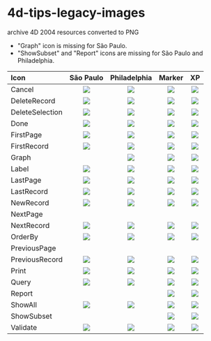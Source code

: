 # 4d-tips-legacy-images
archive 4D 2004 resources converted to PNG

* "Graph" icon is missing for São Paulo.
* "ShowSubset" and "Report" icons are missing for São Paulo and Philadelphia.

|Icon|São Paulo|Philadelphia|Marker|XP|
|:-|:-:|:-:|:-:|:-:|
|Cancel|<img src="São Paulo/Cancel.png" />|<img src="Philadelphia/Cancel.png" />|<img src="Marker/Cancel.png" />|<img src="XP/Cancel.png" />|
|DeleteRecord|<img src="São Paulo/DeleteRecord.png" />|<img src="Philadelphia/DeleteRecord.png" />|<img src="Marker/DeleteRecord.png" />|<img src="XP/DeleteRecord.png" />|
|DeleteSelection|<img src="São Paulo/DeleteSelection.png" />|<img src="Philadelphia/DeleteSelection.png" />|<img src="Marker/DeleteSelection.png" />|<img src="XP/DeleteSelection.png" />|
|Done|<img src="São Paulo/Done.png" />|<img src="Philadelphia/Done.png" />|<img src="Marker/Done.png" />|<img src="XP/Done.png" />|
|FirstPage|<img src="São Paulo/FirstPage.png" />|<img src="Philadelphia/FirstPage.png" />|<img src="Marker/FirstPage.png" />|<img src="XP/FirstPage.png" />|
|FirstRecord|<img src="São Paulo/FirstRecord.png" />|<img src="Philadelphia/FirstRecord.png" />|<img src="Marker/FirstRecord.png" />|<img src="XP/FirstRecord.png" />|
|Graph||<img src="Philadelphia/Graph.png" />|<img src="Marker/Graph.png" />|<img src="XP/Graph.png" />|
|Label|<img src="São Paulo/Label.png" />|<img src="Philadelphia/Label.png" />|<img src="Marker/Label.png" />|<img src="XP/Label.png" />|
|LastPage|<img src="São Paulo/LastPage.png" />|<img src="Philadelphia/LastPage.png" />|<img src="Marker/LastPage.png" />|<img src="XP/LastPage.png" />|
|LastRecord|<img src="São Paulo/LastRecord.png" />|<img src="Philadelphia/LastRecord.png" />|<img src="Marker/LastRecord.png" />|<img src="XP/LastRecord.png" />|
|NewRecord|<img src="São Paulo/NewRecord.png" />|<img src="Philadelphia/NewRecord.png" />|<img src="Marker/NewRecord.png" />|<img src="XP/NewRecord.png" />|
|NextPage|||||
|NextRecord|<img src="São Paulo/NextRecord.png" />|<img src="Philadelphia/NextRecord.png" />|<img src="Marker/NextRecord.png" />|<img src="XP/NextRecord.png" />|
|OrderBy|<img src="São Paulo/OrderBy.png" />|<img src="Philadelphia/OrderBy.png" />|<img src="Marker/OrderBy.png" />|<img src="XP/OrderBy.png" />|
|PreviousPage|||||
|PreviousRecord|<img src="São Paulo/PreviousRecord.png" />|<img src="Philadelphia/PreviousRecord.png" />|<img src="Marker/PreviousRecord.png" />|<img src="XP/PreviousRecord.png" />|
|Print|<img src="São Paulo/Print.png" />|<img src="Philadelphia/Print.png" />|<img src="Marker/Print.png" />|<img src="XP/Print.png" />|
|Query|<img src="São Paulo/Query.png" />|<img src="Philadelphia/Query.png" />|<img src="Marker/Query.png" />|<img src="XP/Query.png" />|
|Report|||<img src="Marker/Report.png" />|<img src="XP/Report.png" />|
|ShowAll|<img src="São Paulo/ShowAll.png" />|<img src="Philadelphia/ShowAll.png" />|<img src="Marker/ShowAll.png" />|<img src="XP/ShowAll.png" />|
|ShowSubset|||<img src="Marker/ShowSubset.png" />|<img src="XP/ShowSubset.png" />|
|Validate|<img src="São Paulo/Validate.png" />|<img src="Philadelphia/Validate.png" />|<img src="Marker/Validate.png" />|<img src="XP/Validate.png" />|
